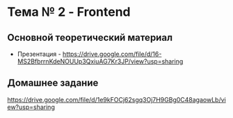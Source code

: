 # Тема № 2 - Frontend


## Основной теоретический материал	

- Презентация - https://drive.google.com/file/d/16-MS2BfbrrnKdeNOUUp3QxiuAG7Kr3JP/view?usp=sharing


## Домашнее задание

https://drive.google.com/file/d/1e9kFOCj62sgq3Oj7H9GBg0C48agaowLb/view?usp=sharing

